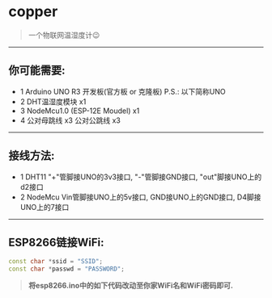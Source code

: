 # copper
> 一个物联网温湿度计😉
* * * * * * *
## **你可能需要:**
* 1 Arduino UNO R3 开发板(官方板 or 克隆板) P.S.: 以下简称UNO
* 2 DHT温湿度模块 x1
* 3 NodeMcu1.0 (ESP-12E Moudel) x1
* 4 公对母跳线 x3 公对公跳线 x3
* * * * * * *
## **接线方法:**
* 1 DHT11 "+"管脚接UNO的3v3接口, "-"管脚接GND接口, "out"脚接UNO上的d2接口
* 2 NodeMcu Vin管脚接UNO上的5v接口, GND接UNO上的GND接口, D4脚接UNO上的7接口
* * * * * * *
## **ESP8266链接WiFi:**
```cpp
const char *ssid = "SSID";
const char *passwd = "PASSWORD";
```
> **将esp8266.ino中的如下代码改动至你家WiFi名和WiFi密码即可.**
